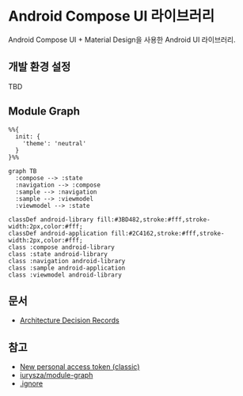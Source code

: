 # Android Compose UI 라이브러리

Android Compose UI + Material Design을 사용한 Android UI 라이브러리.

## 개발 환경 설정

TBD

## Module Graph

```mermaid
%%{
  init: {
    'theme': 'neutral'
  }
}%%

graph TB
  :compose --> :state
  :navigation --> :compose
  :sample --> :navigation
  :sample --> :viewmodel
  :viewmodel --> :state

classDef android-library fill:#3BD482,stroke:#fff,stroke-width:2px,color:#fff;
classDef android-application fill:#2C4162,stroke:#fff,stroke-width:2px,color:#fff;
class :compose android-library
class :state android-library
class :navigation android-library
class :sample android-application
class :viewmodel android-library

```
## 문서

- [Architecture Decision Records](doc/adr/README.md)

## 참고

- [New personal access token (classic)](https://github.com/settings/tokens/new)
- [iurysza/module-graph](https://github.com/iurysza/module-graph)
- [.ignore](https://plugins.jetbrains.com/plugin/7495--ignore)